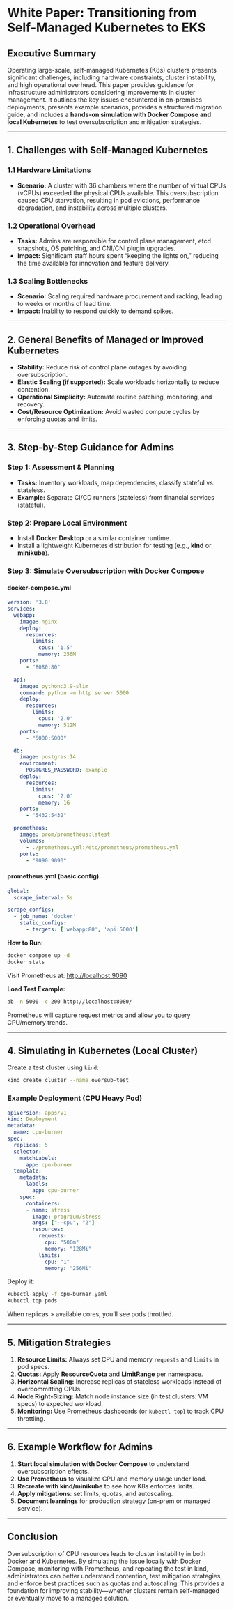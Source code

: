 # White Paper: Transitioning from Self-Managed Kubernetes to EKS

## Executive Summary

Operating large-scale, self-managed Kubernetes (K8s) clusters presents significant challenges, including hardware constraints, cluster instability, and high operational overhead. This paper provides guidance for infrastructure administrators considering improvements in cluster management. It outlines the key issues encountered in on-premises deployments, presents example scenarios, provides a structured migration guide, and includes a **hands-on simulation with Docker Compose and local Kubernetes** to test oversubscription and mitigation strategies.

---

## 1. Challenges with Self-Managed Kubernetes

### 1.1 Hardware Limitations

* **Scenario:** A cluster with 36 chambers where the number of virtual CPUs (vCPUs) exceeded the physical CPUs available. This oversubscription caused CPU starvation, resulting in pod evictions, performance degradation, and instability across multiple clusters.

### 1.2 Operational Overhead

* **Tasks:** Admins are responsible for control plane management, etcd snapshots, OS patching, and CNI/CNI plugin upgrades.
* **Impact:** Significant staff hours spent “keeping the lights on,” reducing the time available for innovation and feature delivery.

### 1.3 Scaling Bottlenecks

* **Scenario:** Scaling required hardware procurement and racking, leading to weeks or months of lead time.
* **Impact:** Inability to respond quickly to demand spikes.

---

## 2. General Benefits of Managed or Improved Kubernetes

* **Stability:** Reduce risk of control plane outages by avoiding oversubscription.
* **Elastic Scaling (if supported):** Scale workloads horizontally to reduce contention.
* **Operational Simplicity:** Automate routine patching, monitoring, and recovery.
* **Cost/Resource Optimization:** Avoid wasted compute cycles by enforcing quotas and limits.

---

## 3. Step-by-Step Guidance for Admins

### Step 1: Assessment & Planning

* **Tasks:** Inventory workloads, map dependencies, classify stateful vs. stateless.
* **Example:** Separate CI/CD runners (stateless) from financial services (stateful).

### Step 2: Prepare Local Environment

* Install **Docker Desktop** or a similar container runtime.
* Install a lightweight Kubernetes distribution for testing (e.g., **kind** or **minikube**).

### Step 3: Simulate Oversubscription with Docker Compose

#### docker-compose.yml

```yaml
version: '3.8'
services:
  webapp:
    image: nginx
    deploy:
      resources:
        limits:
          cpus: '1.5'
          memory: 256M
    ports:
      - "8080:80"

  api:
    image: python:3.9-slim
    command: python -m http.server 5000
    deploy:
      resources:
        limits:
          cpus: '2.0'
          memory: 512M
    ports:
      - "5000:5000"

  db:
    image: postgres:14
    environment:
      POSTGRES_PASSWORD: example
    deploy:
      resources:
        limits:
          cpus: '2.0'
          memory: 1G
    ports:
      - "5432:5432"

  prometheus:
    image: prom/prometheus:latest
    volumes:
      - ./prometheus.yml:/etc/prometheus/prometheus.yml
    ports:
      - "9090:9090"
```

#### prometheus.yml (basic config)

```yaml
global:
  scrape_interval: 5s

scrape_configs:
  - job_name: 'docker'
    static_configs:
      - targets: ['webapp:80', 'api:5000']
```

**How to Run:**

```bash
docker compose up -d
docker stats
```

Visit Prometheus at: [http://localhost:9090](http://localhost:9090)

**Load Test Example:**

```bash
ab -n 5000 -c 200 http://localhost:8080/
```

Prometheus will capture request metrics and allow you to query CPU/memory trends.

---

## 4. Simulating in Kubernetes (Local Cluster)

Create a test cluster using `kind`:

```bash
kind create cluster --name oversub-test
```

### Example Deployment (CPU Heavy Pod)

```yaml
apiVersion: apps/v1
kind: Deployment
metadata:
  name: cpu-burner
spec:
  replicas: 5
  selector:
    matchLabels:
      app: cpu-burner
  template:
    metadata:
      labels:
        app: cpu-burner
    spec:
      containers:
      - name: stress
        image: progrium/stress
        args: ["--cpu", "2"]
        resources:
          requests:
            cpu: "500m"
            memory: "128Mi"
          limits:
            cpu: "1"
            memory: "256Mi"
```

Deploy it:

```bash
kubectl apply -f cpu-burner.yaml
kubectl top pods
```

When replicas > available cores, you’ll see pods throttled.

---

## 5. Mitigation Strategies

1. **Resource Limits:** Always set CPU and memory `requests` and `limits` in pod specs.
2. **Quotas:** Apply **ResourceQuota** and **LimitRange** per namespace.
3. **Horizontal Scaling:** Increase replicas of stateless workloads instead of overcommitting CPUs.
4. **Node Right-Sizing:** Match node instance size (in test clusters: VM specs) to expected workload.
5. **Monitoring:** Use Prometheus dashboards (or `kubectl top`) to track CPU throttling.

---

## 6. Example Workflow for Admins

1. **Start local simulation with Docker Compose** to understand oversubscription effects.
2. **Use Prometheus** to visualize CPU and memory usage under load.
3. **Recreate with kind/minikube** to see how K8s enforces limits.
4. **Apply mitigations**: set limits, quotas, and autoscaling.
5. **Document learnings** for production strategy (on-prem or managed service).

---

## Conclusion

Oversubscription of CPU resources leads to cluster instability in both Docker and Kubernetes. By simulating the issue locally with Docker Compose, monitoring with Prometheus, and repeating the test in kind, administrators can better understand contention, test mitigation strategies, and enforce best practices such as quotas and autoscaling. This provides a foundation for improving stability—whether clusters remain self-managed or eventually move to a managed solution.
